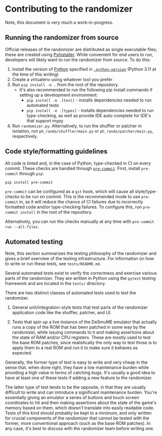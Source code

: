 # Contributing to the randomizer

Note, this document is very much a work-in-progress.

## Running the randomizer from source

Official releases of the randomizer are distributed as single executable files; these are created using [PyInstaller](https://pyinstaller.org). While convenient for end users to run, developers will likely want to run the randomizer from source. To do this:

1. Install the version of [Python](https://www.python.org/downloads/) specified in [`.python-version`](https://github.com/phst-randomizer/ph-randomizer/blob/main/.python-version) (Python 3.11 at the time of this writing)
2. Create a virtualenv using whatever tool you prefer
3. Run `pip install -e .` from the root of the repository.
   - It's also recommended to run the following pip install commands if setting up a development environment:
     - `pip install -e .[test]` - installs dependencies needed to run automated tests
     - `pip install -e .[types]` - installs dependencies needed to run type-checking, as well as provide IDE auto-complete for IDE's that support mypy
4. Run `randomizer.py`. Alternatively, to run the shuffler or patcher in isolation, run `ph_rando/shuffler/main.py` or `ph_rando/patcher/main.py`, respectively.

## Code style/formatting guidelines

All code is linted and, in the case of Python, type-checked in CI on every commit. These checks are handled through [`pre-commit`](https://github.com/pre-commit/pre-commit). First, install `pre-commit` through `pip`:

`pip install pre-commit`

`pre-commit` can be configured as a `git` hook, which will cause all style/type-checks to be run on commit. This is the recommended mode to use `pre-commit` in, as it will reduce the chance of CI failures due to incorrectly formatted code and/or type-checking failures. To configure this, run `pre-commit install` in the root of the repository.

Alternatively, you can run the checks manually at any time with `pre-commit run --all-files`.

## Automated testing

Note, this section summarizes the testing philosophy of the randomizer and gives a brief overview of the testing infrastructure. For information on how to write or run these tests, see `tests/README.md`.

Several automated tests exist to verify the correctness and exercise various parts of the randomizer. They are written in Python using the `pytest`
testing framework and are located in the `tests/` directory.

There are two distinct classes of automated tests used to test the randomizer.

1. General unit/integration-style tests that test parts of the randomizer application code like the shuffler, patcher, and UI.

2. Tests that spin up a live instance of the DeSmuME emulator that actually runs a copy of the ROM that has been patched in some way by the randomizer, while issuing commands to it and making assertions about the state of RAM and/or CPU registers. These are mostly used to test the base ROM patches, since realistically the only way to test those is to apply them to a real ROM and run it to make sure it behaves as expected.

Generally, the former type of test is easy to write and very cheap in the sense that, when done right, they have a low maintenance burden while providing a high value in terms of catching bugs. It's usually a good idea to have at least one of these tests if adding a new feature to the randomizer.

The latter type of test tends to be the opposite, in that they are usually difficult to write and can introduce a significant maintenance burden. You're essentially giving an emulator a series of buttons and touch screen coordinates to hit and then making assertions about the state of the game's memory based on them, which doesn't translate into easily readable code. Tests of this kind should probably be kept to a minimum, and only written for crucial components of the randomizer that cannot be tested with the former, more conventional approach (such as the base ROM patches). In any case, it's best to discuss with the randomizer team before writing one.
